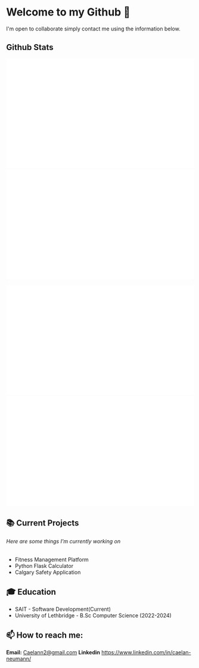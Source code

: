 
# Welcome to my Github 👋

I'm open to collaborate simply contact me using the information below.
## Github Stats
![](https://raw.githubusercontent.com/CaelanX/github-stats/master/generated/overview.svg#gh-dark-mode-only)
![](https://raw.githubusercontent.com/CaelanX/github-stats/master/generated/overview.svg#gh-light-mode-only)

![](https://raw.githubusercontent.com/CaelanX/github-stats/master/generated/languages.svg#gh-dark-mode-only)
![](https://raw.githubusercontent.com/CaelanX/github-stats/master/generated/languages.svg#gh-light-mode-only)

## :books: Current Projects
###### Here are some things I'm currently working on
* Fitness Management Platform
* Python Flask Calculator
* Calgary Safety Application
## :mortar_board: Education
* SAIT -  Software Development(Current)
* University of Lethbridge - B.Sc Computer Science (2022-2024)

## 📫 How to reach me:
**Email:** Caelann2@gmail.com
**Linkedin** https://www.linkedin.com/in/caelan-neumann/


